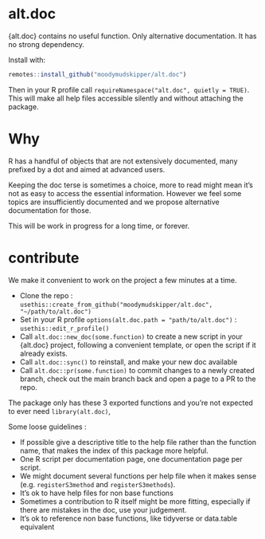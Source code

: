 
<!-- README.md is generated from README.Rmd. Please edit that file -->

# alt.doc

{alt.doc} contains no useful function. Only alternative documentation.
It has no strong dependency.

Install with:

``` r
remotes::install_github("moodymudskipper/alt.doc")
```

Then in your R profile call
`requireNamespace("alt.doc", quietly = TRUE)`. This will make all help
files accessible silently and without attaching the package.

# Why

R has a handful of objects that are not extensively documented, many
prefixed by a dot and aimed at advanced users.

Keeping the doc terse is sometimes a choice, more to read might mean
it’s not as easy to access the essential information. However we feel
some topics are insufficiently documented and we propose alternative
documentation for those.

This will be work in progress for a long time, or forever.

# contribute

We make it convenient to work on the project a few minutes at a time.

- Clone the repo :
  `usethis::create_from_github("moodymudskipper/alt.doc", "~/path/to/alt.doc")`
- Set in your R profile `options(alt.doc.path = "path/to/alt.doc")` :
  `usethis::edit_r_profile()`
- Call `alt.doc::new_doc(some.function)` to create a new script in your
  {alt.doc} project, following a convenient template, or open the script
  if it already exists.
- Call `alt.doc::sync()` to reinstall, and make your new doc available
- Call `alt.doc::pr(some.function)` to commit changes to a newly created
  branch, check out the main branch back and open a page to a PR to the
  repo.

The package only has these 3 exported functions and you’re not expected
to ever need `library(alt.doc)`,

Some loose guidelines :

- If possible give a descriptive title to the help file rather than the
  function name, that makes the index of this package more helpful.
- One R script per documentation page, one documentation page per
  script.
- We might document several functions per help file when it makes sense
  (e.g. `registerS3method` and `registerS3methods`).
- It’s ok to have help files for non base functions
- Sometimes a contribution to R itself might be more fitting, especially
  if there are mistakes in the doc, use your judgement.
- It’s ok to reference non base functions, like tidyverse or data.table
  equivalent
